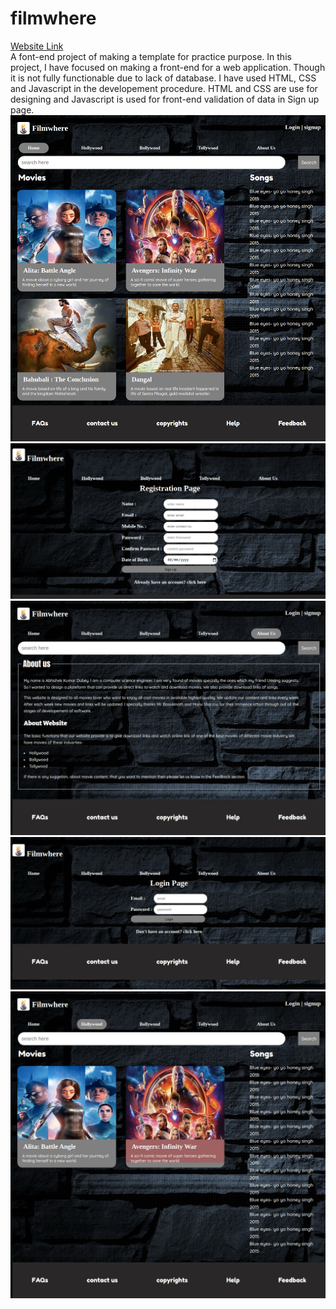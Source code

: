 # filmwhere
<a href="https://filmwhere-abhishek.netlify.app">Website Link</a></br>
A font-end project of making a template for practice purpose.
In this project, I have focused on making a front-end for a web application. Though it is not fully functionable due to lack of database. I have used HTML, CSS and Javascript in the developement procedure. HTML and CSS are use for designing and Javascript is used for front-end validation of data in Sign up page.
</br>
<img src="image/f1.png">
<br>
<img src="image/f2.png">
<br>
<img src="image/f3.png">
<br>
<img src="image/f4.png">
<br>
<img src="image/f5.png">
